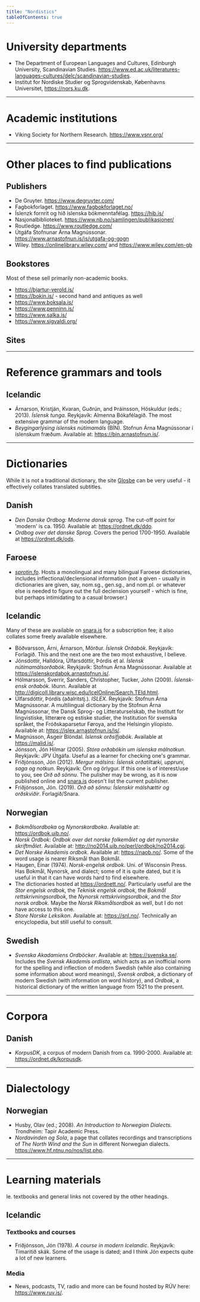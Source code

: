 ```yaml
---
title: "Nordistics"
tableOfContents: true
---
```

# University departments

- The Department of European Languages and Cultures, Edinburgh University, Scandinavian Studies. <a href="https://www.ed.ac.uk/literatures-languages-cultures/delc/scandinavian-studies">https://www.ed.ac.uk/literatures-languages-cultures/delc/scandinavian-studies</a>.
- Institut for Nordiske Studier og Sprogvidenskab, Københavns Universitet, <a href="https://nors.ku.dk">https://nors.ku.dk</a>.

<hr />

# Academic institutions

- Viking Society for Northern Research. <a href="https://www.vsnr.org/">https://www.vsnr.org/</a>

<hr />

# Other places to find publications

## Publishers

- De Gruyter. <a href="https://www.degruyter.com/">https://www.degruyter.com/</a>
- Fagbokforlaget. <a href="https://www.fagbokforlaget.no/">https://www.fagbokforlaget.no/</a>
- Íslenzk fornrit og hið íslenska bókmenntafélag. <a href="https://hib.is/">https://hib.is/</a>
- Nasjonalbiblioteket. <a href="https://www.nb.no/samlingen/publikasjoner/">https://www.nb.no/samlingen/publikasjoner/</a>
- Routledge. <a href="https://www.routledge.com/">https://www.routledge.com/</a>
- Útgáfa Stofnunar Árna Magnússonar. <a href="https://www.arnastofnun.is/is/utgafa-og-gogn">https://www.arnastofnun.is/is/utgafa-og-gogn</a>
- Wiley. <a href="https://onlinelibrary.wiley.com/">https://onlinelibrary.wiley.com/</a> and <a href="https://www.wiley.com/en-gb">https://www.wiley.com/en-gb</a>

## Bookstores

Most of these sell primarily non-academic books.

- <a href="https://bjartur-verold.is/">https://bjartur-verold.is/</a>
- <a href="https://bokin.is/">https://bokin.is/</a> - second hand and antiques as well
- <a href="https://www.boksala.is/">https://www.boksala.is/</a>
- <a href="https://www.penninn.is/">https://www.penninn.is/</a>
- <a href="https://www.salka.is/">https://www.salka.is/</a>
- <a href="https://www.sigvaldi.org/">https://www.sigvaldi.org/</a>

## Sites

<hr />

# Reference grammars and tools
## Icelandic

- Árnarson, Kristján, Kvaran, Guðrún, and Þráinsson, Höskuldur (eds.; 2013). <i>Íslensk tunga</i>. Reykjavík: Almenna Bókafélagið. The most extensive grammar of the modern language.
- <i>Beygingarlýsing íslensks nútímamáls</i> (BÍN). Stofnun Árna Magnússonar í íslenskum fræðum. Available at: <a href="https://bin.arnastofnun.is/">https://bin.arnastofnun.is/</a>.

<hr />

# Dictionaries

While it is not a traditional dictionary, the site <a href="https://glosbe.com/">Glosbe</a> can be very useful - it effectively collates translated subtitles.

## Danish

- <i>Den Danske Ordbog: Moderne dansk sprog</i>. The cut-off point for 'modern' is ca. 1950. Available at: <a href="https://ordnet.dk/ddo">https://ordnet.dk/ddo</a>.
- <i>Ordbog over det danske Sprog</i>.  Covers the period 1700-1950. Available at <a href="https://ordnet.dk/ods">https://ordnet.dk/ods</a>.

## Faroese

- <i><a href="https://sprotin.fo/?_l=fo">sprotin.fo</a></i>. Hosts a monolingual and many bilingual Faroese dictionaries, includes inflectional/declensional information (not a given - usually in dictionaries are given, say, nom.sg., gen.sg., and nom.pl. or whatever else is needed to figure out the full declension yourself - which is fine, but perhaps intimidating to a casual browser.)

## Icelandic

Many of these are available on <a href="snara.is">snara.is</a> for a subscription fee; it also collates some freely available elsewhere.

- Böðvarsson, Árni, Árnarson, Mörður. <i>Íslensk Orðabók</i>. Reykjavík: Forlagið. This and the next one are the two most exhaustive, I believe.
- Jónsdottir, Halldóra, Úlfarsdóttir, Þórdis et al. <i>Íslensk nútímamálsorðabók</i>. Reykjavík: Stofnun Árna Magnússonar. Available at <a href="https://islenskordabok.arnastofnun.is/">https://islenskordabok.arnastofnun.is/</a>.
- Hólmarsson, Sverrir, Sanders, Christopher, Tucker, John (2009). <i>Íslensk-ensk orðabók</i>. Iðunn. Available at <a href="http://digicoll.library.wisc.edu/IcelOnline/Search.TEId.html">http://digicoll.library.wisc.edu/IcelOnline/Search.TEId.html</a>.
- Úlfarsdóttir, Þórdís (aðalritstj.). <i>ISLEX</i>. Reykjavík: Stofnun Árna Magnússonar. A multilingual dictionary by the Stofnun Árna Magnússonar, the Dansk Sprog- og Litteraturselskab, the Institutt for lingvistiske, litterære og estiske studier, the Institution för svenska språket, the Fróðskaparsetur Føroya, and the Helsingin yliopisto. Available at: <a href="https://islex.arnastofnun.is/is/">https://islex.arnastofnun.is/is/</a>.
- Magnússon, Ásgeir Blöndal. <i>Íslensk orðsifjabók</i>. Available at <a href="https://malid.is/">https://malid.is/</a>.
- Jónsson, Jón Hilmar (2005). <i>Stóra orðabókin um íslenska málnotkun</i>. Reykjavík: JPV Útgáfa. Useful as a learner for checking one's grammar.
- Friðjónsson, Jón (2012). <i>Mergur málsins: Íslensk orðatiltæki, uppruni, saga og notkun</i>. Reykjavík: Örn og örlygur. If this one is of interest/use to you, see <i>Orð að sönnu</i>. The pulisher may be wrong, as it is now published online and <a href="snara.is">snara.is</a> doesn't list the current publisher.
- Friðjónsson, Jón. (2019). <i>Orð að sönnu: Íslenskir málshættir og orðskviðir</i>. Forlagið/Snara.

## Norwegian

- <i>Bokmålsordboka</i> og <i>Nynorskordboka</i>. Available at: <a href="https://ordbok.uib.no/">https://ordbok.uib.no/</a>.
- <i>Norsk Ordbok: Ordbok over det norske folkemålet og det nynorske skriftmålet</i>. Available at: <a href="http://no2014.uib.no/perl/ordbok/no2014.cgi">http://no2014.uib.no/perl/ordbok/no2014.cgi</a>.
- <i>Det Norske Akademis ordbok</i>. Available at: <a href="https://naob.no/">https://naob.no/</a>. Some of the word usage is nearer Riksmål than Bokmål.
- Haugen, Einar (1974). <i>Norsk-engelsk ordbok</i>. Uni. of Wisconsin Press. Has Bokmål, Nynorsk, and dialect; some of it is quite dated, but it is useful in that it can have words hard to find elsewhere.
- The dictionaries hosted at <a href="https://ordnett.no/">https://ordnett.no/</a>. Particularly useful are the <i>Stor engelsk ordbok</i>, the <i>Teknisk engelsk ordbok</i>, the <i>Bokmål rettskrivningsordbok</i>, the <i>Nynorsk rettskrivingsordbok</i>, and the <i>Stor norsk ordbok</i>. Maybe the <i>Norsk Riksmålsordbok</i> as well, but I do not have access to this one.
- <i>Store Norske Leksikon</i>. Available at: <a href="https://snl.no/">https://snl.no/</a>. Technically an encyclopedia, but still useful to consult.

## Swedish

- <i>Svenska Akadamiens Ordböcker</i>. Available at: <a href="https://svenska.se/">https://svenska.se/</a>. Includes the <i>Svensk Akademis ordlista</i>, which acts as an inofficial norm for the spelling and inflection of modern Swedish (while also containing some information about word meanings), <i>Svensk ordbok</i>, a dictionary of modern Swedish (with information on word history), and <i>Ordbok</i>, a historical dictionary of the written language from 1521 to the present.

<hr />

# Corpora

## Danish

- <i>KorpusDK</i>, a corpus of modern Danish from ca. 1990-2000. Available at: <a href="https://ordnet.dk/korpusdk">https://ordnet.dk/korpusdk</a>.

<hr />

# Dialectology

## Norwegian

- Husby, Olav (ed.; 2008). <i>An Introduction to Norwegian Dialects</i>. Trondheim: Tapir Academic Press.
- <i>Nordavinden og Sola</i>, a page that collates recordings and transcriptions of <i>The North Wind and the Sun</i> in different Norwegian dialects. <a href="https://www.hf.ntnu.no/nos/list.php">https://www.hf.ntnu.no/nos/list.php</a>.

<hr />

# Learning materials

Ie. textbooks and general links not covered by the other headings.

## Icelandic

### Textbooks and courses

- Friðjónsson, Jón (1978). <i>A course in modern Icelandic</i>. Reykjavík: Tímaritið skák. Some of the usage is dated; and I think Jón expects quite a lot of new learners.

### Media

- News, podcasts, TV, radio and more can be found hosted by RÚV here: <a href="https://www.ruv.is/">https://www.ruv.is/</a>.

